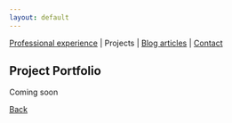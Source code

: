 ```yaml
---
layout: default
---
```


[Professional experience](./professional-experience.html) | Projects | [Blog articles](./blog-articles.html) | [Contact](./contact.html)

## Project Portfolio

Coming soon

[Back](./)

